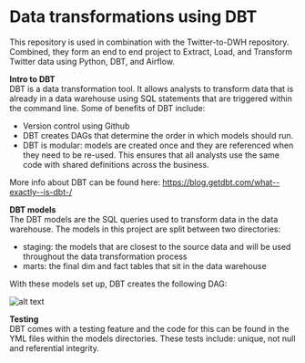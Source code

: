 # Data transformations using DBT
This repository is used in combination with the Twitter-to-DWH repository. Combined, they form an end to end project to Extract, Load, and Transform Twitter data using Python, DBT, and Airflow. 

<b>Intro to DBT</b><br>
DBT is a data transformation tool. It allows analysts to transform data that is already in a data warehouse using SQL statements that are triggered within the command line. Some of benefits of DBT include: 
* Version control using Github
* DBT creates DAGs that determine the order in which models should run. 
* DBT is modular: models are created once and they are referenced when they need to be re-used. This ensures that all analysts use the same code with shared definitions across the business. 

More info about DBT can be found here: https://blog.getdbt.com/what--exactly--is-dbt-/

<b>DBT models</b><br>
The DBT models are the SQL queries used to transform data in the data warehouse. The models in this project are split between two directories: 
* staging: the models that are closest to the source data and will be used throughout the data transformation process
* marts: the final dim and fact tables that sit in the data warehouse

With these models set up, DBT creates the following DAG: 

![alt text](https://user-images.githubusercontent.com/28791247/62796955-62808880-bad2-11e9-814d-004820ffda6a.PNG)

<b>Testing</b><br>
DBT comes with a testing feature and the code for this can be found in the YML files within the models directories. These tests include: unique, not null and referential integrity.
